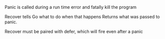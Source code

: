 Panic is called during a run time error and fatally kill the program

Recover tells Go what to do when that happens
    Returns what was passed to panic.

Recover must be paired with defer, which will fire even after a panic